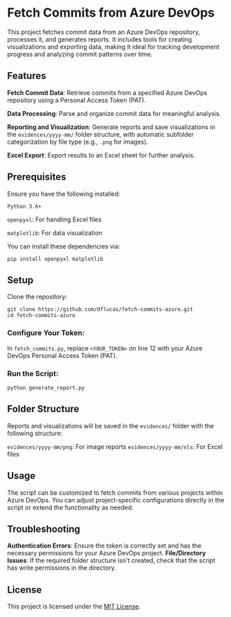 Fetch Commits from Azure DevOps
===============================

This project fetches commit data from an Azure DevOps repository, processes it,
and generates reports. It includes tools for creating visualizations and
exporting data, making it ideal for tracking development progress and
analyzing commit patterns over time.

Features
--------

**Fetch Commit Data**: Retrieve commits from a specified Azure DevOps repository using a Personal Access Token (PAT).

**Data Processing**: Parse and organize commit data for meaningful analysis.

**Reporting and Visualization**: Generate reports and save visualizations in the `evidences/yyyy-mm/` folder structure, with automatic subfolder categorization by file type (e.g., `.png` for images).

**Excel Export**: Export results to an Excel sheet for further analysis.


Prerequisites
-------------

Ensure you have the following installed:

`Python 3.6+`

`openpyxl`: For handling Excel files

`matplotlib`: For data visualization

You can install these dependencies via:

    pip install openpyxl matplotlib

Setup
-----

Clone the repository:

    git clone https://github.com/dflucas/fetch-commits-azure.git
    cd fetch-commits-azure

### Configure Your Token:

In `fetch_commits.py`, replace `<YOUR_TOKEN>` on line 12 with your Azure DevOps Personal Access Token (PAT).

### Run the Script:

    python generate_report.py

Folder Structure
----------------

Reports and visualizations will be saved in the `evidences/` folder with the following structure:

`evidences/yyyy-mm/png`: For image reports
`evidences/yyyy-mm/xls`: For Excel files

Usage
-----

The script can be customized to fetch commits from various projects within Azure DevOps. You can adjust project-specific configurations directly in the script or extend the functionality as needed.

Troubleshooting
---------------

**Authentication Errors**: Ensure the token is correctly set and has the necessary permissions for your Azure DevOps project.
**File/Directory Issues**: If the required folder structure isn't created, check that the script has write permissions in the directory.

License
-------

This project is licensed under the [MIT License](LICENSE).
